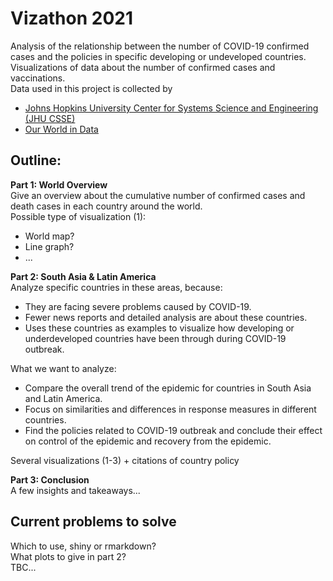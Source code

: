 # Vizathon 2021
Analysis of the relationship between the number of COVID-19 confirmed cases and the policies in specific developing or undeveloped countries.  
Visualizations of data about the number of confirmed cases and vaccinations.  
Data used in this project is collected by 
- [Johns Hopkins University Center for Systems Science and Engineering (JHU CSSE)](https://github.com/CSSEGISandData/COVID-19)
- [Our World in Data](https://github.com/owid/covid-19-data)

## Outline:

**Part 1: World Overview**  
Give an overview about the cumulative number of confirmed cases and death cases in each country around the world.  
Possible type of visualization (1):  
- World map?  
- Line graph?  
- ...  

**Part 2: South Asia & Latin America**  
Analyze specific countries in these areas, because:  
- They are facing severe problems caused by COVID-19. 
- Fewer news reports and detailed analysis are about these countries.
- Uses these countries as examples to visualize how developing or underdeveloped countries have been through during COVID-19 outbreak.

What we want to analyze:
- Compare the overall trend of the epidemic for countries in South Asia and Latin America.
- Focus on similarities and differences in response measures in different countries.
- Find the policies related to COVID-19 outbreak and conclude their effect on control of the epidemic and recovery from the epidemic.
  
Several visualizations (1-3) + citations of country policy  

**Part 3: Conclusion**  
A few insights and takeaways...  


## Current problems to solve  
Which to use, shiny or rmarkdown?  
What plots to give in part 2?  
TBC...  

